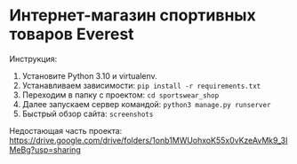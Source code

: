 # Интернет-магазин спортивных товаров Everest

Инструкция:
1) Установите Python 3.10 и virtualenv.
2) Устанавливаем зависимости: ``` pip install -r requirements.txt ```
3) Переходим в папку с проектом: ``` cd sportswear_shop ```
4) Далее запускаем сервер командой: ``` python3 manage.py runserver ```
5) Быстрый обзор сайта: ```screenshots```

Недостающая часть проекта: https://drive.google.com/drive/folders/1onb1MWUohxoK55x0vKzeAvMk9_3IMeBg?usp=sharing
